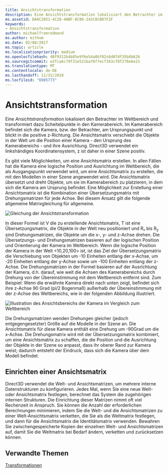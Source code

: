 ```yaml
---
title: Ansichtstransformation
description: Eine Ansichtstransformation lokalisiert den Betrachter im Weltbereich und transformiert dazu Scheitelpunkte in den Kamerabereich.
ms.assetid: DA4C2051-4C28-4ABF-8C06-241C8CB87F2F
keywords:
- Ansichtstransformation
author: michaelfromredmond
ms.author: mithom
ms.date: 02/08/2017
ms.topic: article
ms.localizationpriority: medium
ms.openlocfilehash: 40f9312b4b85e9f6e54a8bf02c6d07df35b8b626
ms.sourcegitcommit: e2fca6c79f31e521ba76f7ecf343cf8f278e6a15
ms.translationtype: MT
ms.contentlocale: de-DE
ms.lasthandoff: 11/15/2018
ms.locfileid: "6985773"
---
```

# <a name="view-transform"></a>Ansichtstransformation


Eine *Ansichtstransformation* lokalisiert den Betrachter im Weltbereich und transformiert dazu Scheitelpunkte in den Kamerabereich. Im Kamerabereich befindet sich die Kamera, bzw. der Betrachter, am Ursprungspunkt und blickt in die positive z-Richtung. Die Ansichtsmatrix verschiebt die Objekte in der Welt um die Position einer Kamera - den Ursprung des Kamerabereichs - und ihre Ausrichtung. Direct3D verwendet ein linkshändiges Koordinatensystem, z ist daher in einer Szene positiv.

Es gibt viele Möglichkeiten, um eine Ansichtsmatrix erstellen. In allen Fällen hat die Kamera eine logische Position und Ausrichtung im Weltbereich, die als Ausgangspunkt verwendet wird, um eine Ansichtsmatrix zu erstellen, die mit den Modellen in einer Szene angewendet wird. Die Ansichtsmatrix übersetzt und dreht Objekte, um sie im Kamerabereich zu platzieren, in dem sich die Kamera am Ursprung befindet. Eine Möglichkeit zur Erstellung einer Ansichtsmatrix ist die Kombination einer Übersetzungsmatrix mit Drehungsmatrizen für jede Achse. Bei diesem Ansatz gilt die folgende allgemeine Matrixgleichung für allgemeine.

![Gleichung der Ansichtstransformation](images/viewtran.png)

In dieser Formel ist V die zu erstellende Ansichtsmatrix, T ist eine Übersetzungsmatrix, die Objekte in der Welt neu positioniert und Rₓ bis R<sub>z</sub> sind Drehungsmatrizen, die Objekte um die x-, y- und z-Achse drehen. Die Übersetzungs- und Drehungsmatrizen basieren auf der logischen Position und Orientierung der Kamera im Weltbereich. Wenn die logische Position der Kamera in der Welt &lt;10,20,100&gt; ist, ist das Ziel der Übersetzungsmatrix die Verschiebung von Objekten um -10 Einheiten entlang der x-Achse, um -20 Einheiten entlang der y-Achse sowie um -100 Einheiten entlang der z-Achse. Die Drehungsmatrizen in der Formel basieren auf der Ausrichtung der Kamera, d.h. darauf, wie weit die Achsen des Kamerabereichs durch Drehung von der Übereinstimmung mit dem Weltbereich entfernt sind. Zum Beispiel: Wenn die erwähnte Kamera direkt nach unten zeigt, befindet sich ihre z-Achse 90 Grad (pi/2 Bogenmaß) außerhalb der Übereinstimmung mit der z-Achse des Weltbereichs, wie in der folgenden Abbildung illustriert.

![Illustration des Ansichtsbereichs der Kamera im Vergleich zum Weltbereich](images/camtop.png)

Die Drehungsmatrizen wenden Drehungen gleicher (jedoch entgegengesetzter) Größe auf die Modelle in der Szene an. Die Ansichtsmatrix für diese Kamera enthält eine Drehung um -90Grad um die x-Achse. Die Drehungsmatrix wird mit der Übersetzungsmatrix kombiniert, um eine Ansichtsmatrix zu schaffen, die die Position und die Ausrichtung der Objekte in der Szene so anpasst, dass ihr oberer Rand zur Kamera weist; dadurch entsteht der Eindruck, dass sich die Kamera über dem Modell befindet.

## <a name="span-idsettingupaviewmatrixspanspan-idsettingupaviewmatrixspanspan-idsettingupaviewmatrixspansetting-up-a-view-matrix"></a><span id="Setting_Up_a_View_Matrix"></span><span id="setting_up_a_view_matrix"></span><span id="SETTING_UP_A_VIEW_MATRIX"></span>Einrichten einer Ansichtsmatrix


Direct3D verwendet die Welt- und Ansichtsmatrizen, um mehrere interne Datenstrukturen zu konfigurieren. Jedes Mal, wenn Sie eine neue Welt- oder Ansichtsmatrix festlegen, berechnet das System die zugehörigen internen Strukturen. Die Einrichtung dieser Matrizen nimmt oft viel Rechenzeit in Anspruch. Sie können die Anzahl der erforderlichen Berechnungen minimieren, indem Sie die Welt- und die Ansichtsmatrizen zu einer Welt-Ansichtsmatrix verketten, die Sie als die Weltmatrix festlegen, und dann für die Ansichtsmatrix die Identitätsmatrix verwenden. Bewahren Sie zwischengespeicherte Kopien der einzelnen Welt- und Ansichtsmatrizen auf, damit Sie die Weltmatrix bei Bedarf ändern, verketten und zurücksetzen können.

## <a name="span-idrelated-topicsspanrelated-topics"></a><span id="related-topics"></span>Verwandte Themen


[Transformationen](transforms.md)

 

 




